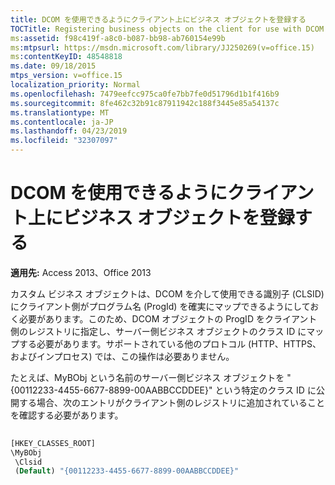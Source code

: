 ```yaml
---
title: DCOM を使用できるようにクライアント上にビジネス オブジェクトを登録する
TOCTitle: Registering business objects on the client for use with DCOM
ms:assetid: f98c419f-a8c0-b087-bb98-ab760154e99b
ms:mtpsurl: https://msdn.microsoft.com/library/JJ250269(v=office.15)
ms:contentKeyID: 48548818
ms.date: 09/18/2015
mtps_version: v=office.15
localization_priority: Normal
ms.openlocfilehash: 7479eefcc975ca0fe7bb7fe0d51796d1b1f416b9
ms.sourcegitcommit: 8fe462c32b91c87911942c188f3445e85a54137c
ms.translationtype: MT
ms.contentlocale: ja-JP
ms.lasthandoff: 04/23/2019
ms.locfileid: "32307097"
---
```

# <a name="registering-business-objects-on-the-client-for-use-with-dcom"></a>DCOM を使用できるようにクライアント上にビジネス オブジェクトを登録する

**適用先:** Access 2013、Office 2013

カスタム ビジネス オブジェクトは、DCOM を介して使用できる識別子 (CLSID) にクライアント側がプログラム名 (ProgId) を確実にマップできるようにしておく必要があります。このため、DCOM オブジェクトの ProgID をクライアント側のレジストリに指定し、サーバー側ビジネス オブジェクトのクラス ID にマップする必要があります。サポートされている他のプロトコル (HTTP、HTTPS、およびインプロセス) では、この操作は必要ありません。

たとえば、MyBObj という名前のサーバー側ビジネス オブジェクトを "{00112233-4455-6677-8899-00AABBCCDDEE}" という特定のクラス ID に公開する場合、次のエントリがクライアント側のレジストリに追加されていることを確認する必要があります。

```vb 
 
[HKEY_CLASSES_ROOT] 
\MyBObj 
 \Clsid 
 (Default) "{00112233-4455-6677-8899-00AABBCCDDEE}" 
```

